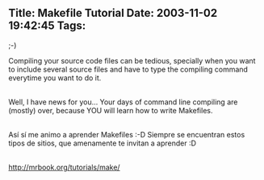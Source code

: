 Title: Makefile Tutorial
Date: 2003-11-02 19:42:45
Tags: 
---
<p>;-)</p>



<p>Compiling your source code files can be tedious, specially when you want to include several source files and have to type the compiling command everytime you want to do it.</p>

<p><br/>
Well, I have news for you&#8230; Your days of command line compiling are (mostly) over, because YOU will learn how to write Makefiles.</p>

<p><br/>
Así sí me animo a aprender Makefiles :-D Siempre se encuentran estos tipos de sitios, que amenamente te invitan a aprender :D</p>

<p><br/><a href="http://web.archive.org/web/20031125134728/http://mrbook.org/tutorials/make/"><a href="http://mrbook.org/tutorials/make/">http://mrbook.org/tutorials/make/</a></a></p>
